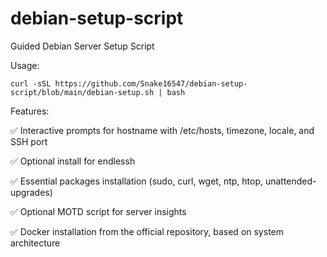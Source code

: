 # debian-setup-script
Guided Debian Server Setup Script

Usage:
    
    curl -sSL https://github.com/Snake16547/debian-setup-script/blob/main/debian-setup.sh | bash
    
Features:

✅ Interactive prompts for hostname with /etc/hosts, timezone, locale, and SSH port

✅ Optional install for endlessh

✅ Essential packages installation (sudo, curl, wget, ntp, htop, unattended-upgrades)

✅ Optional MOTD script for server insights

✅ Docker installation from the official repository, based on system architecture

